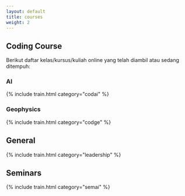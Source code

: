 ```yaml
---
layout: default
title: courses
weight: 2
---
```



## Coding Course

Berikut daftar kelas/kursus/kuliah online yang telah diambil atau sedang ditempuh:

### AI

{% include train.html category="codai" %}

### Geophysics

{% include train.html category="codge" %}

## General

{% include train.html category="leadership" %}

## Seminars

{% include train.html category="semai" %}